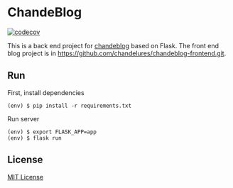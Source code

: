 # ChandeBlog

[![codecov](https://codecov.io/gh/chandelures/chandeblog/branch/master/graph/badge.svg)](https://codecov.io/gh/chandelures/chandeblog)

This is a back end project for [chandeblog](https://blog.chandelure.com/) based on Flask.
The front end blog project is in https://github.com/chandelures/chandeblog-frontend.git.

## Run

First, install dependencies

```shell
(env) $ pip install -r requirements.txt
```

Run server

```shell
(env) $ export FLASK_APP=app
(env) $ flask run
```

## License

[MIT License](https://raw.githubusercontent.com/chandelures/chandeblog/dev/LICENSE)
